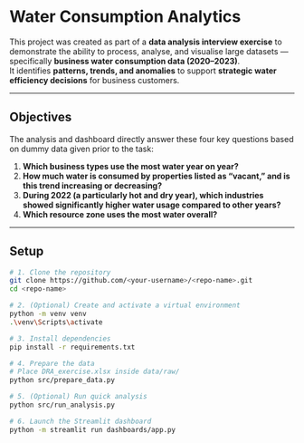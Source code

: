 #  Water Consumption Analytics 

This project was created as part of a **data analysis interview exercise** to demonstrate the ability to process, analyse, and visualise large datasets — specifically **business water consumption data (2020–2023)**.  
It identifies **patterns, trends, and anomalies** to support **strategic water efficiency decisions** for business customers.

---

## Objectives

The analysis and dashboard directly answer these four key questions based on dummy data given prior to the task:

1. **Which business types use the most water year on year?**  
2. **How much water is consumed by properties listed as “vacant,” and is this trend increasing or decreasing?**  
3. **During 2022 (a particularly hot and dry year), which industries showed significantly higher water usage compared to other years?**  
4. **Which resource zone uses the most water overall?**

---

## Setup

```bash
# 1. Clone the repository
git clone https://github.com/<your-username>/<repo-name>.git
cd <repo-name>

# 2. (Optional) Create and activate a virtual environment
python -m venv venv
.\venv\Scripts\activate

# 3. Install dependencies
pip install -r requirements.txt

# 4. Prepare the data
# Place DRA_exercise.xlsx inside data/raw/
python src/prepare_data.py

# 5. (Optional) Run quick analysis
python src/run_analysis.py

# 6. Launch the Streamlit dashboard
python -m streamlit run dashboards/app.py


